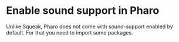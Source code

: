 # Enable sound support in Pharo

Unlike Squeak, Pharo does not come with sound-support enabled by default. For that you need to import some packages.

